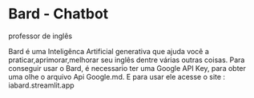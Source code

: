 # Bard - Chatbot 
professor de inglês 

Bard é uma Inteligênca Artificial generativa que ajuda você a praticar,aprimorar,melhorar seu inglês dentre várias outras coisas. Para conseguir usar o Bard, é necessario ter uma Google API Key, para obter uma olhe o arquivo Api Google.md. E para usar ele acesse o site : iabard.streamlit.app
